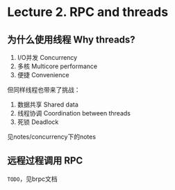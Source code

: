 # Lecture 2. RPC and threads

## 为什么使用线程 Why threads?

1. I/O并发 Concurrency
2. 多核 Multicore performance
3. 便捷 Convenience

但同样线程也带来了挑战：

1. 数据共享 Shared data
2. 线程协调 Coordination between threads
3. 死锁 Deadlock

见notes/concurrency下的notes

## 远程过程调用 RPC

`TODO`，见brpc文档
